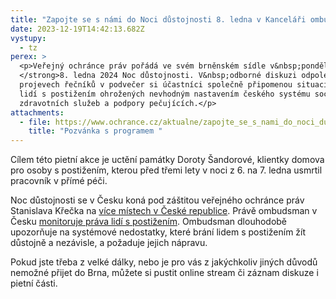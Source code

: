 ```yaml
---
title: "Zapojte se s námi do Noci důstojnosti 8. ledna v Kanceláři ombudsmana "
date: 2023-12-19T14:42:13.682Z
vystupy:
  - tz
perex: >
  <p>Veřejný ochránce práv pořádá ve svém brněnském sídle v&nbsp;pondělí<strong>
  </strong>8. ledna 2024 Noc důstojnosti. V&nbsp;odborné diskuzi odpoledne i při
  projevech řečníků v podvečer si účastníci společně připomenou situaci všech
  lidí s postižením ohrožených nevhodným nastavením českého systému sociálních a
  zdravotních služeb a podpory pečujících.</p>
attachments:
  - file: https://www.ochrance.cz/aktualne/zapojte_se_s_nami_do_noci_dustojnosti_8-_ledna_v_kancelari_ombudsmana/noc_dustojnosti_-_pozvanka.pdf
    title: "Pozvánka s programem "
---
```

<p>Cílem této pietní akce je&nbsp;uctění památky Doroty Šandorové, klientky domova pro osoby s postižením, kterou před třemi lety v noci z 6. na 7. ledna usmrtil pracovník v přímé péči.</p>

<p>Noc důstojnosti se v Česku koná pod záštitou veřejného ochránce práv Stanislava Křečka na <a href="https://rokdustojnosti.cz/noc-dustojnosti/">více místech v&nbsp;České republice</a>.&nbsp;Právě ombudsman v Česku <a href="https://www.ochrance.cz/pusobnost/monitorovani-prav-osob-se-zdravotnim-postizenim/">monitoruje práva lidí s postižením</a>. Ombudsman dlouhodobě upozorňuje na systémové nedostatky, které brání lidem s&nbsp;postižením žít důstojně a nezávisle, a požaduje jejich nápravu.</p>

<p>Pokud jste třeba z velké dálky, nebo je pro vás z jakýchkoliv jiných důvodů nemožné přijet do Brna, můžete si pustit online stream či záznam diskuze i pietní části.</p>
